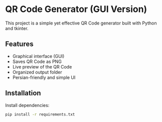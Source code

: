 # QR Code Generator (GUI Version)

This project is a simple yet effective QR Code generator built with Python and tkinter.

## Features
- Graphical interface (GUI)
- Saves QR Code as PNG
- Live preview of the QR Code
- Organized output folder
- Persian-friendly and simple UI

## Installation

Install dependencies:

```bash
pip install -r requirements.txt
